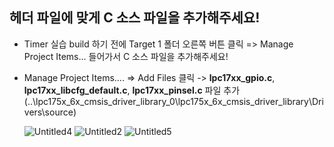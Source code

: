 ## 헤더 파일에 맞게 C 소스 파일을 추가해주세요!

* Timer 실습 build 하기 전에 Target 1 폴더 오른쪽 버튼 클릭 => Manage Project Items... 들어가서 C 소스 파일을 추가해주세요!
* Manage Project Items.... => Add Files 클릭 -> **lpc17xx_gpio.c**, **lpc17xx_libcfg_default.c**, **lpc17xx_pinsel.c** 파일 추가 (..\lpc175x_6x_cmsis_driver_library_0\lpc175x_6x_cmsis_driver_library\Drivers\source)

  ![Untitled4](https://github.com/namjaegyeong/2023-embedded-software/assets/57249939/f14db4da-d308-48f1-8020-0f2e9d0cfd69)
  ![Untitled2](https://github.com/namjaegyeong/2023-embedded-software/assets/57249939/e30a4472-9c0e-40e6-883b-fc0940666291)
  ![Untitled5](https://github.com/namjaegyeong/2023-embedded-software/assets/57249939/041704d8-aeea-41d8-aa45-a78ba7d432ff)
